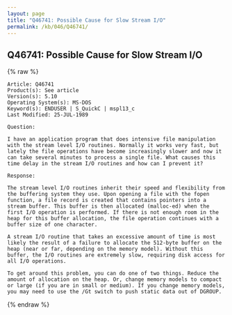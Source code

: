 ```yaml
---
layout: page
title: "Q46741: Possible Cause for Slow Stream I/O"
permalink: /kb/046/Q46741/
---
```


## Q46741: Possible Cause for Slow Stream I/O

{% raw %}

	Article: Q46741
	Product(s): See article
	Version(s): 5.10
	Operating System(s): MS-DOS
	Keyword(s): ENDUSER | S_QuickC | mspl13_c
	Last Modified: 25-JUL-1989
	
	Question:
	
	I have an application program that does intensive file manipulation
	with the stream level I/O routines. Normally it works very fast, but
	lately the file operations have become increasingly slower and now it
	can take several minutes to process a single file. What causes this
	time delay in the stream I/O routines and how can I prevent it?
	
	Response:
	
	The stream level I/O routines inherit their speed and flexibility from
	the buffering system they use. Upon opening a file with the fopen
	function, a file record is created that contains pointers into a
	stream buffer. This buffer is then allocated (malloc-ed) when the
	first I/O operation is performed. If there is not enough room in the
	heap for this buffer allocation, the file operation continues with a
	buffer size of one character.
	
	A stream I/O routine that takes an excessive amount of time is most
	likely the result of a failure to allocate the 512-byte buffer on the
	heap (near or far, depending on the memory model). Without this
	buffer, the I/O routines are extremely slow, requiring disk access for
	all I/O operations.
	
	To get around this problem, you can do one of two things. Reduce the
	amount of allocation on the heap. Or, change memory models to compact
	or large (if you are in small or medium). If you change memory models,
	you may need to use the /Gt switch to push static data out of DGROUP.

{% endraw %}
